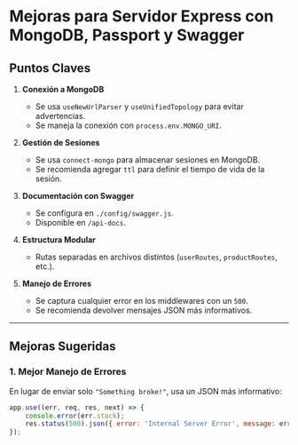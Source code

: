 # Mejoras para Servidor Express con MongoDB, Passport y Swagger

## **Puntos Claves**
1. **Conexión a MongoDB**
   - Se usa `useNewUrlParser` y `useUnifiedTopology` para evitar advertencias.
   - Se maneja la conexión con `process.env.MONGO_URI`.

2. **Gestión de Sesiones**
   - Se usa `connect-mongo` para almacenar sesiones en MongoDB.
   - Se recomienda agregar `ttl` para definir el tiempo de vida de la sesión.

3. **Documentación con Swagger**
   - Se configura en `./config/swagger.js`.
   - Disponible en `/api-docs`.

4. **Estructura Modular**
   - Rutas separadas en archivos distintos (`userRoutes`, `productRoutes`, etc.).

5. **Manejo de Errores**
   - Se captura cualquier error en los middlewares con un `500`.
   - Se recomienda devolver mensajes JSON más informativos.

---

## **Mejoras Sugeridas**

### **1. Mejor Manejo de Errores**
En lugar de enviar solo `"Something broke!"`, usa un JSON más informativo:

```js
app.use((err, req, res, next) => {
    console.error(err.stack);
    res.status(500).json({ error: 'Internal Server Error', message: err.message });
});